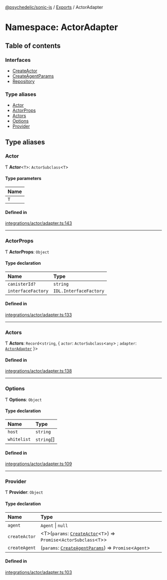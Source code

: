 [@psychedelic/sonic-js](../README.md) / [Exports](../modules.md) / ActorAdapter

# Namespace: ActorAdapter

## Table of contents

### Interfaces

- [CreateActor](../interfaces/ActorAdapter.CreateActor.md)
- [CreateAgentParams](../interfaces/ActorAdapter.CreateAgentParams.md)
- [Repository](../interfaces/ActorAdapter.Repository.md)

### Type aliases

- [Actor](ActorAdapter.md#actor)
- [ActorProps](ActorAdapter.md#actorprops)
- [Actors](ActorAdapter.md#actors)
- [Options](ActorAdapter.md#options)
- [Provider](ActorAdapter.md#provider)

## Type aliases

### Actor

Ƭ **Actor**<`T`\>: `ActorSubclass`<`T`\>

#### Type parameters

| Name |
| :------ |
| `T` |

#### Defined in

[integrations/actor/adapter.ts:143](https://github.com/Psychedelic/sonic-js/blob/33e2dd1/src/integrations/actor/adapter.ts#L143)

___

### ActorProps

Ƭ **ActorProps**: `Object`

#### Type declaration

| Name | Type |
| :------ | :------ |
| `canisterId?` | `string` |
| `interfaceFactory` | `IDL.InterfaceFactory` |

#### Defined in

[integrations/actor/adapter.ts:133](https://github.com/Psychedelic/sonic-js/blob/33e2dd1/src/integrations/actor/adapter.ts#L133)

___

### Actors

Ƭ **Actors**: `Record`<`string`, { `actor`: `ActorSubclass`<`any`\> ; `adapter`: [`ActorAdapter`](../classes/ActorAdapter.md)  }\>

#### Defined in

[integrations/actor/adapter.ts:138](https://github.com/Psychedelic/sonic-js/blob/33e2dd1/src/integrations/actor/adapter.ts#L138)

___

### Options

Ƭ **Options**: `Object`

#### Type declaration

| Name | Type |
| :------ | :------ |
| `host` | `string` |
| `whitelist` | `string`[] |

#### Defined in

[integrations/actor/adapter.ts:109](https://github.com/Psychedelic/sonic-js/blob/33e2dd1/src/integrations/actor/adapter.ts#L109)

___

### Provider

Ƭ **Provider**: `Object`

#### Type declaration

| Name | Type |
| :------ | :------ |
| `agent` | `Agent` \| ``null`` |
| `createActor` | <T\>(`params`: [`CreateActor`](../interfaces/ActorAdapter.CreateActor.md)<`T`\>) => `Promise`<`ActorSubclass`<`T`\>\> |
| `createAgent` | (`params`: [`CreateAgentParams`](../interfaces/ActorAdapter.CreateAgentParams.md)) => `Promise`<`Agent`\> |

#### Defined in

[integrations/actor/adapter.ts:103](https://github.com/Psychedelic/sonic-js/blob/33e2dd1/src/integrations/actor/adapter.ts#L103)

